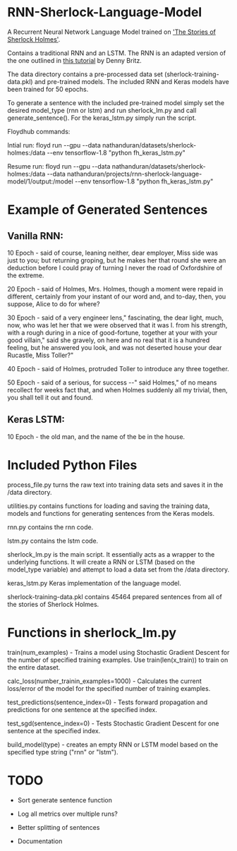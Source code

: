# RNN-Sherlock-Language-Model

A Recurrent Neural Network Language Model trained on ['The Stories of Sherlock Holmes'](https://sherlock-holm.es/ascii/).

Contains a traditional RNN and an LSTM. The RNN is an adapted version of the one outlined in [this tutorial](http://www.wildml.com/2015/09/recurrent-neural-networks-tutorial-part-1-introduction-to-rnns/) by Denny Britz.

The data directory contains a pre-processed data set (sherlock-training-data.pkl) and pre-trained models.
The included RNN and Keras models have been trained for 50 epochs.

To generate a sentence with the included pre-trained model simply set the desired model_type (rnn or lstm) and run sherlock_lm.py and call generate_sentence().
For the keras_lstm.py simply run the script.

Floydhub commands:

Intial run: floyd run --gpu --data nathanduran/datasets/sherlock-holmes:/data --env tensorflow-1.8 "python fh_keras_lstm.py"

Resume run: floyd run --gpu --data nathanduran/datasets/sherlock-holmes:/data --data nathanduran/projects/rnn-sherlock-language-model/1/output:/model --env tensorflow-1.8 "python fh_keras_lstm.py"

# Example of Generated Sentences

## Vanilla RNN:

10 Epoch - said of course, leaning neither, dear employer, Miss side was just to you; but returning groping, but he makes her that round she were an deduction before I could pray of turning I never the road of Oxfordshire of the extreme.

20 Epoch - said of Holmes, Mrs. Holmes, though a moment were repaid in different, certainly from your instant of our word and, and to-day, then, you suppose, Alice to do for where?

30 Epoch - said of a very engineer lens," fascinating, the dear light, much, now, who was let her that we were observed that it was I. from his strength, with a rough during in a nice of good-fortune, together at your with your good villain," said she gravely, on here and no real that it is a hundred feeling, but he answered you look, and was not deserted house your dear Rucastle, Miss Toller?"

40 Epoch - said of Holmes, protruded Toller to introduce any three together.

50 Epoch - said of a serious, for success --" said Holmes," of no means recollect for weeks fact that, and when Holmes suddenly all my trivial, then, you shall tell it out and found.

## Keras LSTM:

10 Epoch - the old man, and the name of the be in the house.


# Included Python Files

process_file.py turns the raw text into training data sets and saves it in the /data directory.

utilities.py contains functions for loading and saving the training data, models and functions for generating sentences from the Keras models.

rnn.py contains the rnn code.

lstm.py contains the lstm code.

sherlock_lm.py is the main script. It essentially acts as a wrapper to the underlying functions. It will create a RNN or LSTM (based on the model_type variable) and attempt to load a data set from the /data directory.

keras_lstm.py Keras implementation of the language model.

sherlock-training-data.pkl contains 45464 prepared sentences from all of the stories of Sherlock Holmes.


# Functions in sherlock_lm.py

train(num_examples) - Trains a model using Stochastic Gradient Descent for the number of specified training examples. Use train(len(x_train)) to train on the entire dataset.

calc_loss(number_trainin_examples=1000) - Calculates the current loss/error of the model for the specified number of training examples.

test_predictions(sentence_index=0) - Tests forward propagation and predictions for one sentence at the specified index.

test_sgd(sentence_index=0) - Tests Stochastic Gradient Descent for one sentence at the specified index.

build_model(type) - creates an empty RNN or LSTM model based on the specified type string ("rnn" or "lstm").


# TODO
- Sort generate sentence function

- Log all metrics over multiple runs?

- Better splitting of sentences

- Documentation